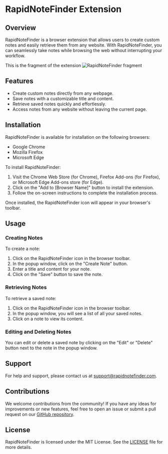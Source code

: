 # RapidNoteFinder Extension

## Overview

RapidNoteFinder is a browser extension that allows users to create custom notes and easily retrieve them from any website. With RapidNoteFinder, you can seamlessly take notes while browsing the web without interrupting your workflow.

This is the fragment of the extension
![RapidNoteFinder fragment](https://i.postimg.cc/3RHrWnQX/6611d2de5ee16.png)

## Features

- Create custom notes directly from any webpage.
- Save notes with a customizable title and content.
- Retrieve saved notes quickly and effortlessly.
- Access notes from any website without leaving the current page.

## Installation

RapidNoteFinder is available for installation on the following browsers:

- Google Chrome
- Mozilla Firefox
- Microsoft Edge

To install RapidNoteFinder:

1. Visit the Chrome Web Store (for Chrome), Firefox Add-ons (for Firefox), or Microsoft Edge Add-ons store (for Edge).
2. Click on the "Add to [Browser Name]" button to install the extension.
3. Follow the on-screen instructions to complete the installation process.

Once installed, the RapidNoteFinder icon will appear in your browser's toolbar.

## Usage

### Creating Notes

To create a note:

1. Click on the RapidNoteFinder icon in the browser toolbar.
2. In the popup window, click on the "Create Note" button.
3. Enter a title and content for your note.
4. Click on the "Save" button to save the note.

### Retrieving Notes

To retrieve a saved note:

1. Click on the RapidNoteFinder icon in the browser toolbar.
2. In the popup window, you will see a list of all your saved notes.
3. Click on a note to view its content.

### Editing and Deleting Notes

You can edit or delete a saved note by clicking on the "Edit" or "Delete" button next to the note in the popup window.

## Support

For help and support, please contact us at [support@rapidnotefinder.com](mailto:support@rapidnotefinder.com).

## Contributions

We welcome contributions from the community! If you have any ideas for improvements or new features, feel free to open an issue or submit a pull request on our [GitHub repository](https://github.com/your-username/rapidnotefinder).

## License

RapidNoteFinder is licensed under the MIT License. See the [LICENSE](LICENSE) file for more details.